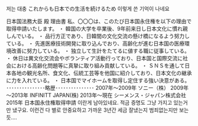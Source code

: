 저는 대충 これからも日本での生活を続けるため 이렇게 쓴 기억이 나네요

日本国法務大臣 殿
理由書
私、〇〇〇は、このたび日本国永住権を以下の理由で取得申請いたします。
・ 韓国の大学を卒業後、9年前来日し日本文化に慣れ親しんでいる。
・ 品行方正であり、日韓間の文化交流の懸け橋になるよう努力している。
・ 先進医療技術開発に取り込んでおり、高齢化が進む日本国の医療環境改善に努力している。
・ 独立して生計をたてるに値する職に従事している。
・ 休日は異文化交流会やボランティア活動行っており、日本国と国際交流に社会における高齢化問題等に真摯に取り組み貢献している。
・ ＳＮＳを通して日本各地の観光名所、食文化、伝統工芸等を他国に紹介しており、日本文化の継承に力を入れている。
・ 日本国でマイホームを取得し定住する強い決意がある。
･･･････････････略歴･･･････････････
2007年～2009年 ソニー（株）
2009年～2013年 INFINITT JAPAN(株)
2013年～現在 シーメンス・ジャパン株式会社
2015年 日本国永住権取得申請
이란게 남아있네요. 적금 증명도 그냥 가지고 있는거만 냈구요. 이런건 다 별로 안중요하고 가까운 3년간 세금 잘냈는지 범죄없는지만 보는듯....
